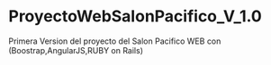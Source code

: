 # ProyectoWebSalonPacifico_V_1.0
Primera Version del proyecto del Salon Pacifico WEB con (Boostrap,AngularJS,RUBY on Rails)
